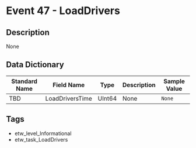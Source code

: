 # Event 47 - LoadDrivers

## Description
None

## Data Dictionary
|Standard Name|Field Name|Type|Description|Sample Value|
|---|---|---|---|---|
|TBD|LoadDriversTime|UInt64|None|`None`|

## Tags
* etw_level_Informational
* etw_task_LoadDrivers